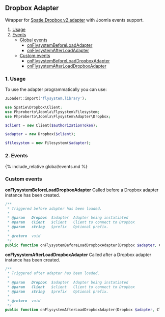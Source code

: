 ## Dropbox Adapter

Wrapper for [Spatie Dropbox v2 adapter](https://github.com/spatie/flysystem-dropbox) with Joomla events support. 

1. [Usage](#usage)
2. [Events](#events)
    * [Global events](#global-adapters-events)
        * [onFlysystemBeforeLoadAdapter](#onFlysystemBeforeLoadAdapter)
        * [onFlysystemAfterLoadAdapter](#onFlysystemAfterLoadAdapter)
    * [Custom events](#custom-events)
        * [onFlysystemBeforeLoadDropboxAdapter](#onFlysystemBeforeLoadDropboxAdapter)
        * [onFlysystemAfterLoadDropboxAdapter](#onFlysystemAfterLoadDropboxAdapter)

### 1. Usage <a id="usage"></a>

To use the adapter programmatically you can use:  

```php
JLoader::import('flysystem.library');

use Spatie\Dropbox\Client;
use Phproberto\Joomla\Flysystem\Filesystem;
use Phproberto\Joomla\Flysystem\Adapter\Dropbox;

$client = new Client($authorizationToken);

$adapter = new Dropbox($client);

$filesystem = new Filesystem($adapter);
```

### 2. Events <a id="events"></a>

{% include_relative global/events.md %}

### Custom events <a id="custom-events"></a>

**onFlysystemBeforeLoadDropboxAdapter** Called before a Dropbox adapter instance has been created.<a id="onFlysystemBeforeLoadDropboxAdapter"></a>

```php
/**
 * Triggered before adapter has been loaded.
 *
 * @param   Dropbox  $adapter  Adapter being instatiated
 * @param   Client   $client   Client to connect to Dropbox
 * @param   string   $prefix   Optional prefix.
 *
 * @return  void
 */
public function onFlysystemBeforeLoadDropboxAdapter(Dropbox $adapter, Client $client, string &$prefix)
```

**onFlysystemAfterLoadDropboxAdapter** Called after a Dropbox adapter instance has been created.<a id="onFlysystemAfterLoadDropboxAdapter"></a>

```php
/**
 * Triggered after adapter has been loaded.
 *
 * @param   Dropbox  $adapter  Adapter being instatiated
 * @param   Client   $client   Client to connect to Dropbox
 * @param   string   $prefix   Optional prefix.
 *
 * @return  void
 */
public function onFlysystemAfterLoadDropboxAdapter(Dropbox $adapter, Client $client, string $prefix)
```